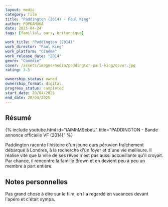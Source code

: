 ```yaml
---
layout: media
category: film
title: "Paddington (2014) - Paul King"
author: POPKAMOKA
date: 2025-04-24
tags: [familial, ours, britannique]

work_title: "Paddington (2014)"
work_director: "Paul King"
work_platform: "Cinéma"
work_release_date: "2014"
genre: "Comédie"
cover: /assets/images/media/paddington-paul-king/cover.jpg
rating: 3.5

ownership_status: owned
ownership_format: digital
progress_status: completed
start_date: 20/04/2025
end_date: 20/04/2025
---
```


## Résumé
{% include youtube.html id="iAiMhMSebeU" title="PADDINGTON - Bande annonce officielle VF (2014)" %}

Paddington raconte l'histoire d'un jeune ours péruvien fraîchement débarqué à Londres, à la recherche d'un foyer et d'une vie meilleure. Il réalise vite que la ville de ses rêves n'est pas aussi accueillante qu'il croyait. Par chance, il rencontre la famille Brown et en devient peu à peu un membre à part entière.

## Notes personnelles
Pas grand chose à dire sur le film, on l'a regardé en vacances devant l'apéro et c'était sympa.